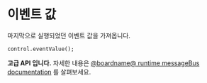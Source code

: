 # 이벤트 값

마지막으로 실행되었던 이벤트 값을 가져옵니다.

```sig
control.eventValue();
```

**고급 API 입니다.** 자세한 내용은 [@boardname@ runtime messageBus documentation](https://lancaster-university.github.io/microbit-docs/ubit/messageBus/) 를 살펴보세요.